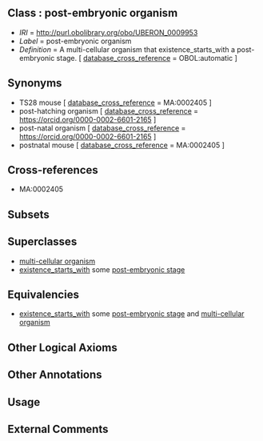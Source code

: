 
## Class : post-embryonic organism

 * *IRI* = http://purl.obolibrary.org/obo/UBERON_0009953
 * *Label* = post-embryonic organism
 * *Definition* = A multi-cellular organism that existence_starts_with a post-embryonic stage. [ [database_cross_reference](../../ef/oboInOwl#hasDbXref.md) = OBOL:automatic ]

## Synonyms

 * TS28 mouse [ [database_cross_reference](../../ef/oboInOwl#hasDbXref.md) = MA:0002405 ]
 * post-hatching organism [ [database_cross_reference](../../ef/oboInOwl#hasDbXref.md) = https://orcid.org/0000-0002-6601-2165 ]
 * post-natal organism [ [database_cross_reference](../../ef/oboInOwl#hasDbXref.md) = https://orcid.org/0000-0002-6601-2165 ]
 * postnatal mouse [ [database_cross_reference](../../ef/oboInOwl#hasDbXref.md) = MA:0002405 ]

## Cross-references

 * MA:0002405

## Subsets


## Superclasses

 * [multi-cellular organism](../../UBERON/68/UBERON_0000468.md)
 * [existence_starts_with](../../core#existence/th/core#existence_starts_with.md) some [post-embryonic stage](../../UBERON/92/UBERON_0000092.md)

## Equivalencies

 * [existence_starts_with](../../core#existence/th/core#existence_starts_with.md) some [post-embryonic stage](../../UBERON/92/UBERON_0000092.md) and [multi-cellular organism](../../UBERON/68/UBERON_0000468.md)

## Other Logical Axioms


## Other Annotations


## Usage


## External Comments

